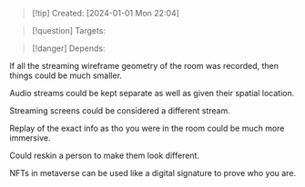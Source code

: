 
>[!tip] Created: [2024-01-01 Mon 22:04]

>[!question] Targets: 

>[!danger] Depends: 

If all the streaming wireframe geometry of the room was recorded, then things could be much smaller.

Audio streams could be kept separate as well as given their spatial location.

Streaming screens could be considered a different stream.

Replay of the exact info as tho you were in the room could be much more immersive.

Could reskin a person to make them look different.

NFTs in metaverse can be used like a digital signature to prove who you are.